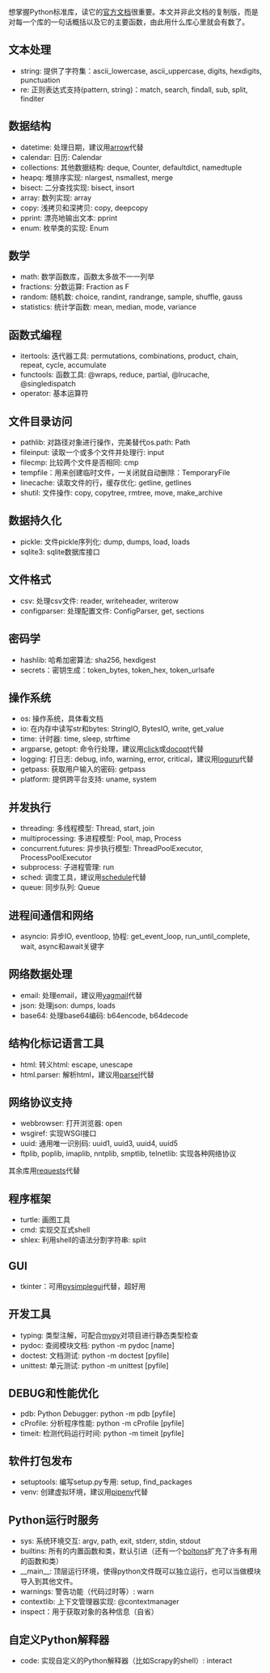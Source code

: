 想掌握Python标准库，读它的[官方文档](https://docs.python.org/3.6/library/index.html)很重要。本文并非此文档的复制版，而是对每一个库的一句话概括以及它的主要函数，由此用什么库心里就会有数了。

## 文本处理

- string: 提供了字符集：ascii\_lowercase, ascii\_uppercase, digits, hexdigits, punctuation
- re: 正则表达式支持(pattern, string)：match, search, findall, sub, split, finditer

## 数据结构

- datetime: 处理日期，建议用[arrow](https://github.com/crsmithdev/arrow)代替
- calendar: 日历: Calendar
- collections: 其他数据结构: deque, Counter, defaultdict, namedtuple
- heapq: 堆排序实现: nlargest, nsmallest, merge
- bisect: 二分查找实现: bisect, insort
- array: 数列实现: array
- copy: 浅拷贝和深拷贝: copy, deepcopy
- pprint: 漂亮地输出文本: pprint
- enum: 枚举类的实现: Enum

## 数学

- math: 数学函数库，函数太多故不一一列举
- fractions: 分数运算: Fraction as F
- random: 随机数: choice, randint, randrange, sample, shuffle, gauss
- statistics: 统计学函数: mean, median, mode, variance

## 函数式编程

- itertools: 迭代器工具: permutations, combinations, product, chain, repeat, cycle, accumulate
- functools: 函数工具: @wraps, reduce, partial, @lrucache, @singledispatch
- operator: 基本运算符

## 文件目录访问

- pathlib: 对路径对象进行操作，完美替代os.path: Path
- fileinput: 读取一个或多个文件并处理行: input
- filecmp: 比较两个文件是否相同: cmp
- tempfile：用来创建临时文件，一关闭就自动删除：TemporaryFile
- linecache: 读取文件的行，缓存优化: getline, getlines
- shutil: 文件操作: copy, copytree, rmtree, move, make\_archive

## 数据持久化

- pickle: 文件pickle序列化: dump, dumps, load, loads
- sqlite3: sqlite数据库接口

## 文件格式

- csv: 处理csv文件: reader, writeheader, writerow
- configparser: 处理配置文件: ConfigParser, get, sections

## 密码学

- hashlib: 哈希加密算法: sha256, hexdigest
- secrets：密钥生成：token\_bytes, token\_hex, token\_urlsafe

## 操作系统

- os: 操作系统，具体看文档
- io: 在内存中读写str和bytes: StringIO, BytesIO, write, get_value
- time: 计时器: time, sleep, strftime
- argparse, getopt: 命令行处理，建议用[click](https://github.com/pallets/click)或[docopt](https://github.com/docopt/docopt)代替
- logging: 打日志: debug, info, warning, error, critical，建议用[loguru](https://github.com/Delgan/loguru)代替
- getpass: 获取用户输入的密码: getpass
- platform: 提供跨平台支持: uname, system

## 并发执行

- threading: 多线程模型: Thread, start, join
- multiprocessing: 多进程模型: Pool, map, Process
- concurrent.futures: 异步执行模型: ThreadPoolExecutor, ProcessPoolExecutor
- subprocess: 子进程管理: run
- sched: 调度工具，建议用[schedule](https://github.com/dbader/schedule)代替
- queue: 同步队列: Queue

## 进程间通信和网络

- asyncio: 异步IO, eventloop, 协程: get\_event\_loop, run\_until\_complete, wait, async和await关键字

## 网络数据处理

- email: 处理email，建议用[yagmail](https://github.com/kootenpv/yagmail)代替
- json: 处理json: dumps, loads
- base64: 处理base64编码: b64encode, b64decode

## 结构化标记语言工具

- html: 转义html: escape, unescape
- html.parser: 解析html，建议用[parsel](https://github.com/scrapy/parsel)代替

## 网络协议支持

- webbrowser: 打开浏览器: open
- wsgiref: 实现WSGI接口
- uuid: 通用唯一识别码: uuid1, uuid3, uuid4, uuid5
- ftplib, poplib, imaplib, nntplib, smptlib, telnetlib: 实现各种网络协议

其余库用[requests](https://github.com/kennethreitz/requests)代替

## 程序框架

- turtle: 画图工具
- cmd: 实现交互式shell
- shlex: 利用shell的语法分割字符串: split

## GUI

- tkinter：可用[pysimplegui](https://github.com/MikeTheWatchGuy/PySimpleGUI)代替，超好用

## 开发工具

- typing: 类型注解，可配合[mypy](https://github.com/python/mypy)对项目进行静态类型检查
- pydoc: 查阅模块文档: python -m pydoc [name]
- doctest: 文档测试: python -m doctest [pyfile]
- unittest: 单元测试: python -m unittest [pyfile]

## DEBUG和性能优化

- pdb: Python Debugger: python -m pdb [pyfile]
- cProfile: 分析程序性能: python -m cProfile [pyfile]
- timeit: 检测代码运行时间: python -m timeit [pyfile]

## 软件打包发布

- setuptools: 编写setup.py专用: setup, find\_packages
- venv: 创建虚拟环境，建议用[pipenv](https://github.com/pypa/pipenv)代替

## Python运行时服务

- sys: 系统环境交互: argv, path, exit, stderr, stdin, stdout
- builtins: 所有的内置函数和类，默认引进（还有一个[boltons](https://github.com/mahmoud/boltons)扩充了许多有用的函数和类）
- \_\_main\_\_: 顶层运行环境，使得python文件既可以独立运行，也可以当做模块导入到其他文件。
- warnings: 警告功能（代码过时等）: warn
- contextlib: 上下文管理器实现: @contextmanager
- inspect：用于获取对象的各种信息（自省）

## 自定义Python解释器

- code: 实现自定义的Python解释器（比如Scrapy的shell）: interact
